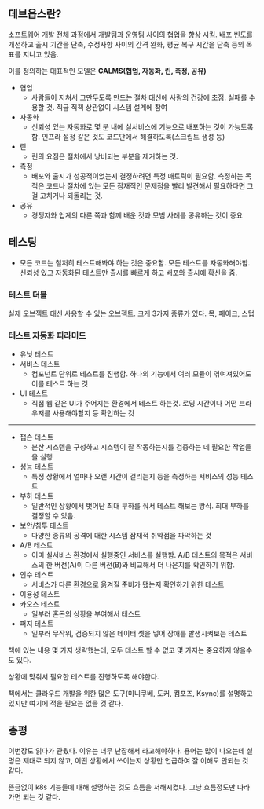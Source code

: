 ## 데브옵스란?

소프트웨어 개발 전체 과정에서 개발팀과 운영팀 사이의 협업을 향상 시킴. 배포 빈도를 개선하고 출시 기간을 단축, 수정사항 사이의 간격 완화, 평균 복구 시간을 단축 등의 목표를 지니고 있음.

이를 정의하는 대표적인 모델은 **CALMS(협업, 자동화, 린, 측정, 공유)**

- 협업
  - 사람들이 지쳐서 그만두도록 만드는 절차 대신에 사람의 건강에 초점. 실패를 수용할 것. 직급 직책 상관없이 시스템 설계에 참여
- 자동화
  - 신뢰성 있는 자동화로 몇 분 내에 실서비스에 기능으로 배포하는 것이 가능토록 함. 인프라 설정 같은 것도 코드단에서 해결하도록(스크립트 생성 등)
- 린
  - 린의 요점은 절차에서 낭비되는 부분을 제거하는 것.
- 측정
  - 배포와 출시가 성공적이었는지 결정하려면 특정 매트릭이 필요함. 측정하는 목적은 코드나 절차에 있는 모든 잠재적인 문제점을 빨리 발견해서 필요하다면 그걸 고치거나 되돌리는 것.
- 공유
  - 경쟁자와 업계의 다른 쪽과 함께 배운 것과 모범 사례를 공유하는 것이 중요

## 테스팅

- 모든 코드는 철저히 테스트해봐야 하는 것은 중요함. 모든 테스트를 자동화해야함. 신뢰성 있고 자동화된 테스트만 출시를 빠르게 하고 배포와 출시에 확신을 줌.

### 테스트 더블

실제 오브젝트 대신 사용할 수 있는 오브젝트. 크게 3가지 종류가 있다. 목, 페이크, 스텁

### 테스트 자동화 피라미드

- 유닛 테스트
- 서비스 테스트
  - 컴포넌트 단위로 테스트를 진행함. 하나의 기능에서 여러 모듈이 엮여져있어도 이를 테스트 하는 것
- UI 테스트
  - 직접 웹 같은 UI가 주어지는 환경에서 테스트 하는것. 로딩 시간이나 어떤 브라우저를 사용해야할지 등 확인하는 것

-----

- 잽슨 테스트
  - 분산 시스템을 구성하고 시스템이 잘 작동하는지를 검증하는 데 필요한 작업들을 실행
- 성능 테스트
  - 특정 상황에서 얼마나 오랜 시간이 걸리는지 등을 측정하는 서비스의 성능 테스트
- 부하 테스트
  - 일반적인 상황에서 벗어난 최대 부하를 줘서 테스트 해보는 방식. 최대 부하를 결정할 수 있음.
- 보안/침투 테스트
  - 다양한 종류의 공격에 대한 시스템 잠재적 취약점을 파악하는 것
- A/B 테스트
  - 이미 실서비스 환경에서 실행중인 서비스를 실행함. A/B 테스트의 목적은 서비스의 한 버전(A)이 다른 버전(B)와 비교해서 더 나은지를 확인하기 위함.
- 인수 테스트
  - 서비스가 다른 환경으로 옮겨질 준비가 됐는지 확인하기 위한 테스트
- 이용성 테스트
- 카오스 테스트
  - 일부러 혼돈의 상황을 부여해서 테스트
- 퍼지 테스트
  - 일부러 무작위, 검증되지 않은 데이터 셋을 넣어 장애를 발생시켜보는 테스트

책에 있는 내용 몇 가지 생략했는데, 모두 테스트 할 수 없고 몇 가지는 중요하지 않을수도 있다. 

상황에 맞춰서 필요한 테스트를 진행하도록 해야한다.

책에서는 클라우드 개발을 위한 많은 도구(미니쿠베, 도커, 컴포즈, Ksync)를 설명하고 있지만 여기에 적을 필요는 없을 것 같다.


## 총평

이번장도 읽다가 관뒀다. 이유는 너무 난잡해서 라고해야하나. 용어는 많이 나오는데 설명은 제대로 되지 않고, 어떤 상황에서 쓰이는지 상황만 언급하여 잘 이해도 안되는 것 같다.

뜬금없이 k8s 기능들에 대해 설명하는 것도 흐름을 저해시켰다. 그냥 흐름정도만 따라가면 되는 것 같다.






  
